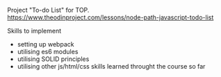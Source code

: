 Project "To-do List" for TOP.
<https://www.theodinproject.com/lessons/node-path-javascript-todo-list>

Skills to implement
- setting up webpack
- utilising es6 modules
- utilising SOLID principles
- utilising other js/html/css skills learned throught the course so far